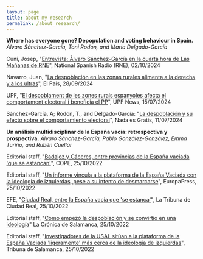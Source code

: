 ```yaml
---
layout: page
title: about my research
permalink: /about_research/
---
```


<b>Where has everyone gone? Depopulation and voting behaviour in Spain.</b> <i>Álvaro Sánchez-García, Toni Rodon, and Maria Delgado-García</i>

Cuní, Josep, "[Entrevista: Álvaro Sánchez-García en la cuarta hora de Las Mañanas de RNE](https://www.rtve.es/play/audios/las-mananas-de-rne-josep-cuni/cuarta-hora-02-10-24/16270551/)", National Spanish Radio (RNE), 02/10/2024

Navarro, Juan, "[La despoblación en las zonas rurales alimenta a la derecha y a los ultras](https://elpais.com/espana/2024-09-28/la-despoblacion-azuza-la-brecha-rural-entre-derechas-e-izquierdas-y-vox-crece-entre-la-frustracion.html)", El País, 28/09/2024

UPF, "[El despoblament de les zones rurals espanyoles afecta el comportament electoral i beneficia el PP](https://www.upf.edu/web/focus/noticies/-/asset_publisher/qOocsyZZDGHL/content/despoblament-zones-rurals-espanyoles-comportament-electoral/10193/maximized)", UPF News, 15/07/2024

Sánchez-García, A; Rodon, T., and Delgado-García: "[La despoblación y su efecto sobre el comportamiento electoral](https://nadaesgratis.es/admin/la-despoblacion-y-su-efecto-sobre-el-comportamiento-electoral)", Nada es Gratis, 11/07/2024

<b>Un análisis multidisciplinar de la España vacía: retrospectiva y prospectiva.</b> <i>Álvaro Sánchez-García, Pablo González-González, Emma Turiño, and Rubén Cuéllar</i>

Editorial staff, "[Badajoz y Cáceres, entre provincias de la España vaciada 'que se estancan'](https://www.cope.es/emisoras/extremadura/badajoz-provincia/badajoz/noticias/badajoz-caceres-entre-provincias-espana-vaciada-que-estanca-20221025_2361655)", COPE, 25/10/2022

Editorial staff, "[Un informe vincula a la plataforma de la España Vaciada con la ideología de izquierdas, pese a su intento de desmarcarse](https://www.europapress.es/nacional/noticia-informe-vincula-plataforma-espana-vaciada-ideologia-izquierdas-pese-intento-desmarcarse-20221025112548.html)", EuropaPress, 25/10/2022

EFE, "[Ciudad Real, entre la España vacía que 'se estanca'](https://www.latribunadeciudadreal.es/noticia/Z939E9E19-EFAF-F804-2C5AE72B6205967A/202210/ciudad-real-entre-la-espana-que-se-estanca)", La Tribuna de Ciudad Real, 25/10/2022

Editorial staff, "[Cómo empezó la despoblación y se convirtió en una ideología](https://lacronicadesalamanca.com/372482-como-empezo-la-despoblacion-y-se-convirtio-en-una-ideologia/)" La Crónica de Salamanca, 25/10/2022

Editorial staff, "[Investigadores de la USAL sitúan a la plataforma de la España Vaciada 'ligeramente' más cerca de la ideología de izquierdas](https://www.tribunasalamanca.com/noticias/309100/investigadores-de-la-usal-situan-a-la-plataforma-de-la-espana-vaciada-ligeramente-mas-cerca-de-la-ideologia-de-izquierdas)", Tribuna de Salamanca, 25/10/2022
